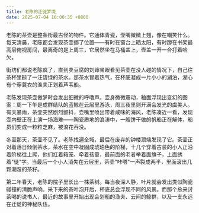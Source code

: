 ```yaml
---
title: 老陈的迁徙梦境
date: 2025-07-04 16:00:35 +0800
---
```


老陈的茶壶是整条街最古怪的物件。它通体青瓷，壶嘴微微上翘，像在嘲笑什么。每天清晨，老陈都会发现茶壶挪了位置——有时在窗台上晒太阳，有时蹲在书架最高层俯视房间，最离奇的是上周三，它居然坐在马桶盖上，壶盖一开一合打着哈欠。

街坊们都说老陈疯了，直到卖豆腐的刘婶亲眼看见茶壶在没人碰的情况下，自己往茶杯里斟了一汪碧绿的茶水。那茶水冒着热气，在杯底凝成一片小小的湖泊，湖心有个穿蓑衣的渔夫正划着芦苇船。

老陈发现茶壶做梦时会发出细微的呼噜声。壶身微微震动，釉面浮现出变幻的图案：周一下午是成群结队的蓝鲸在云层里游泳，周三夜里则开满会发光的虞美人。有天暴雨，茶壶突然剧烈颤抖，壶嘴里喷出带着咸味的海风，老陈凑近一看，发现壶内壁正在上演一场海难——陶瓷质地的浪涛中，一艘饼干做的帆船正在解体，船员们变成一粒粒芝麻，被浪花吞没。

冬至那天，茶壶不见了。老陈找遍全城，最后在废弃的钟楼顶端发现了它。茶壶正对着落日倾倒茶水，茶水在空中凝固成琥珀色的阶梯，十几个穿着古装的小人正沿着阶梯往上爬，他们扛着箱笼、牵着孩童，最前面的老者举着面旗子，上面绣着"徙"字。当最后一个小人消失在云层里，茶壶"咔嗒"一声裂成两半，里面滚出几颗潮湿的茶籽。

第二年春天，老陈的院子里长出一株茶树。每当夜深人静，叶片就会发出类似陶瓷碰撞的清脆声响。采下来的茶叶泡开后，杯底总会浮现不同的风景。而那个总来讨茶喝的说书人，最近的故事里开始出现会划船的渔夫、云间的鲸群，以及一支永远在迁徙的神秘队伍。
